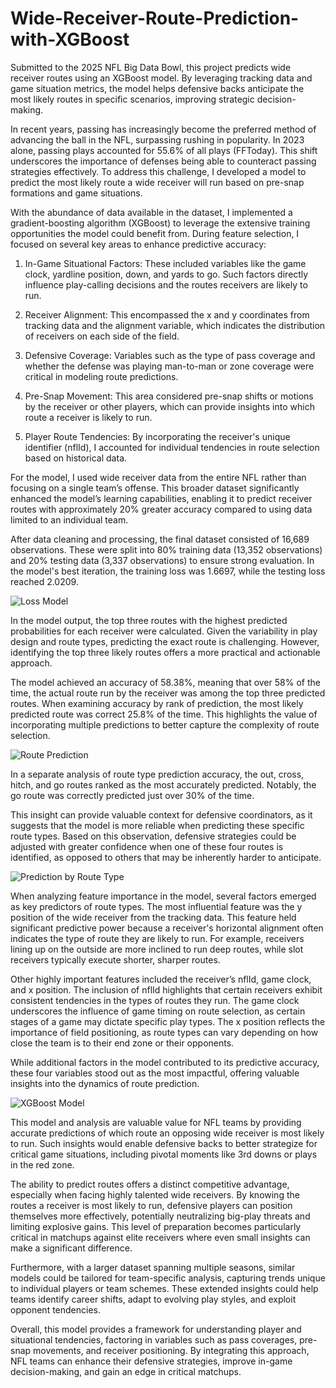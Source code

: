# Wide-Receiver-Route-Prediction-with-XGBoost
Submitted to the 2025 NFL Big Data Bowl, this project predicts wide receiver routes using an XGBoost model. By leveraging tracking data and game situation metrics, the model helps defensive backs anticipate the most likely routes in specific scenarios, improving strategic decision-making.

                                                            

In recent years, passing has increasingly become the preferred method of advancing the ball in the NFL, surpassing rushing in popularity. In 2023 alone, passing plays accounted for 55.6% of all plays (FFToday). This shift underscores the importance of defenses being able to counteract passing strategies effectively. To address this challenge, I developed a model to predict the most likely route a wide receiver will run based on pre-snap formations and game situations.

With the abundance of data available in the dataset, I implemented a gradient-boosting algorithm (XGBoost) to leverage the extensive training opportunities the model could benefit from. During feature selection, I focused on several key areas to enhance predictive accuracy:

1. In-Game Situational Factors: These included variables like the game clock, yardline position, down, and yards to go. Such factors directly influence play-calling decisions and the routes receivers are likely to run.

2. Receiver Alignment: This encompassed the x and y coordinates from tracking data and the alignment variable, which indicates the distribution of receivers on each side of the field.

3. Defensive Coverage: Variables such as the type of pass coverage and whether the defense was playing man-to-man or zone coverage were critical in modeling route predictions.

4. Pre-Snap Movement: This area considered pre-snap shifts or motions by the receiver or other players, which can provide insights into which route a receiver is likely to run.

5. Player Route Tendencies: By incorporating the receiver's unique identifier (nflId), I accounted for individual tendencies in route selection based on historical data.

For the model, I used wide receiver data from the entire NFL rather than focusing on a single team’s offense. This broader dataset significantly enhanced the model’s learning capabilities, enabling it to predict receiver routes with approximately 20% greater accuracy compared to using data limited to an individual team.

After data cleaning and processing, the final dataset consisted of 16,689 observations. These were split into 80% training data (13,352 observations) and 20% testing data (3,337 observations) to ensure strong evaluation. In the model's best iteration, the training loss was 1.6697, while the testing loss reached 2.0209.

![Loss Model](https://github.com/user-attachments/assets/30fde91b-d89b-4beb-bbb4-0ef4efa33aef)


In the model output, the top three routes with the highest predicted probabilities for each receiver were calculated. Given the variability in play design and route types, predicting the exact route is challenging. However, identifying the top three likely routes offers a more practical and actionable approach.

The model achieved an accuracy of 58.38%, meaning that over 58% of the time, the actual route run by the receiver was among the top three predicted routes. When examining accuracy by rank of prediction, the most likely predicted route was correct 25.8% of the time. This highlights the value of incorporating multiple predictions to better capture the complexity of route selection.

![Route Prediction](https://github.com/user-attachments/assets/242dd71f-8f8e-478f-8232-9aa6fc8d063d)


In a separate analysis of route type prediction accuracy, the out, cross, hitch, and go routes ranked as the most accurately predicted. Notably, the go route was correctly predicted just over 30% of the time.

This insight can provide valuable context for defensive coordinators, as it suggests that the model is more reliable when predicting these specific route types. Based on this observation, defensive strategies could be adjusted with greater confidence when one of these four routes is identified, as opposed to others that may be inherently harder to anticipate.

![Prediction by Route Type](https://github.com/user-attachments/assets/c8f49d5d-2953-4032-9774-c4bdafa63c55)


When analyzing feature importance in the model, several factors emerged as key predictors of route types. The most influential feature was the y position of the wide receiver from the tracking data. This feature held significant predictive power because a receiver's horizontal alignment often indicates the type of route they are likely to run. For example, receivers lining up on the outside are more inclined to run deep routes, while slot receivers typically execute shorter, sharper routes.

Other highly important features included the receiver’s nflId, game clock, and x position. The inclusion of nflId highlights that certain receivers exhibit consistent tendencies in the types of routes they run. The game clock underscores the influence of game timing on route selection, as certain stages of a game may dictate specific play types. The x position reflects the importance of field positioning, as route types can vary depending on how close the team is to their end zone or their opponents.

While additional factors in the model contributed to its predictive accuracy, these four variables stood out as the most impactful, offering valuable insights into the dynamics of route prediction.

![XGBoost Model](https://github.com/user-attachments/assets/3186280b-64c1-4472-9afd-256d6d308ae9)


This model and analysis are valuable value for NFL teams by providing accurate predictions of which route an opposing wide receiver is most likely to run. Such insights would enable defensive backs to better strategize for critical game situations, including pivotal moments like 3rd downs or plays in the red zone.

The ability to predict routes offers a distinct competitive advantage, especially when facing highly talented wide receivers. By knowing the routes a receiver is most likely to run, defensive players can position themselves more effectively, potentially neutralizing big-play threats and limiting explosive gains. This level of preparation becomes particularly critical in matchups against elite receivers where even small insights can make a significant difference.

Furthermore, with a larger dataset spanning multiple seasons, similar models could be tailored for team-specific analysis, capturing trends unique to individual players or team schemes. These extended insights could help teams identify career shifts, adapt to evolving play styles, and exploit opponent tendencies.

Overall, this model provides a framework for understanding player and situational tendencies, factoring in variables such as pass coverages, pre-snap movements, and receiver positioning. By integrating this approach, NFL teams can enhance their defensive strategies, improve in-game decision-making, and gain an edge in critical matchups.

